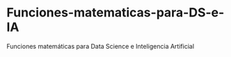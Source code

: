 # Funciones-matematicas-para-DS-e-IA
Funciones matemáticas para Data Science e Inteligencia Artificial
